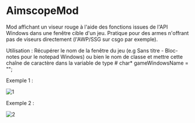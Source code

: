 # AimscopeMod

Mod affichant un viseur rouge à l'aide des fonctions issues de l'API Windows dans une fenêtre cible d'un jeu. Pratique pour des armes n'offrant pas de viseurs directement (l'AWP/SSG sur csgo par exemple). 

Utilisation : 
Récupérer le nom de la fenêtre du jeu (e.g Sans titre - Bloc-notes pour le notepad Windows) ou bien le nom de classe et mettre cette chaîne de caractère dans la variable de type # char* gameWindowsName = ""; 

Exemple 1 : 

![1](https://github.com/ulyssepmt/AimscopeMod/assets/89702597/9ab1c361-720f-4013-9cb9-7b54d4b9b1c0)

Exemple 2 : 

![2](https://github.com/ulyssepmt/AimscopeMod/assets/89702597/ca610ab7-5f83-42a9-898b-829cf57279b0)
